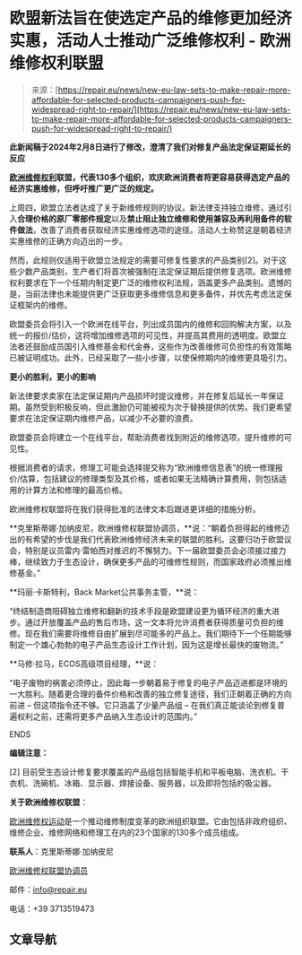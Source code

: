 <!--yml

category: 未分类

date: 2024-05-27 14:34:51

-->

# 欧盟新法旨在使选定产品的维修更加经济实惠，活动人士推动广泛维修权利 - 欧洲维修权利联盟

> 来源：[https://repair.eu/news/new-eu-law-sets-to-make-repair-more-affordable-for-selected-products-campaigners-push-for-widespread-right-to-repair/](https://repair.eu/news/new-eu-law-sets-to-make-repair-more-affordable-for-selected-products-campaigners-push-for-widespread-right-to-repair/)

**此新闻稿于2024年2月8日进行了修改，澄清了我们对修复产品法定保证期延长的反应**

**[欧洲维修权利](https://repair.eu/)联盟，代表130多个组织，欢庆欧洲消费者将更容易获得选定产品的经济实惠维修，但呼吁推广更广泛的规定。**

上周四，欧盟立法者达成了关于新维修规则的协议。新法律支持独立维修，通过引入**合理价格的原厂零部件规定**以及**禁止阻止独立维修和使用兼容及再利用备件的软件做法**，改善了消费者获取经济实惠维修选项的途径。活动人士称赞这是朝着经济实惠维修的正确方向迈出的一步。

然而，此规则仅适用于欧盟立法规定的需要可修复性要求的产品类别[2]。对于这些少数产品类别，生产者们将首次被强制在法定保证期后提供修复选项。欧洲维修权利要求在下一个任期内制定更广泛的维修权利法规，涵盖更多产品类别。遗憾的是，当前法律也未能提供更广泛获取更多维修信息和更多备件，并优先考虑法定保证框架内的维修。

欧盟委员会将引入一个欧洲在线平台，列出成员国内的维修和回购解决方案，以及统一的报价/估价，这将增加维修选项的可见性，并提高其费用的透明度。欧盟立法者还鼓励成员国引入维修基金和代金券，这些作为改善维修可负担性的有效策略已被证明成功。此外，已经采取了一些小步骤，以使保修期内的维修更具吸引力。

**更小的胜利，更小的影响**

新法律要求卖家在法定保证期内产品损坏时提议维修，并在修复后延长一年保证期。虽然受到积极反响，但此激励仍可能被视为次于替换提供的优势。我们更希望要求在法定保证期内维修产品，以减少不必要的浪费。

欧盟委员会将建立一个在线平台，帮助消费者找到附近的维修选项，提升维修的可见性。

根据消费者的请求，修理工可能会选择提交称为“欧洲维修信息表”的统一修理报价/估算，包括建议的修理类型及其价格，或者如果无法精确计算费用，则包括适用的计算方法和修理的最高价格。

欧洲维修权联盟将在我们获得批准的法律文本后跟进更详细的措施分析。

**克里斯蒂娜·加纳皮尼，欧洲维修权联盟协调员，**说：“朝着负担得起的维修迈出的有希望的步伐是我们代表欧洲维修经济未来的联盟的胜利。这要归功于欧盟议会，特别是议员雷内·雷帕西对推迟的不懈努力。下一届欧盟委员会必须接过接力棒，继续致力于生态设计，确保更多产品的可维修性规则，而国家政府必须推出维修基金。”

**玛丽·卡斯特利，Back Market公共事务主管，**说：

“终结制造商阻碍独立维修和翻新的技术手段是欧盟建设更为循环经济的重大进步。通过开放覆盖产品的售后市场，这一文本将允许消费者获得质量可负担的维修。现在我们需要将维修自由扩展到尽可能多的产品上。我们期待下一个任期能够制定一个雄心勃勃的电子产品生态设计工作计划，因为这是增长最快的废物流。”

**马修·拉马，ECOS高级项目经理，**说：

“电子废物的祸害必须停止，因此每一步朝着易于修复的电子产品迈进都是环境的一大胜利。随着更合理的备件价格和改善的独立修复途径，我们正朝着正确的方向前进 – 但这项指令还不够。它只涵盖了少量产品组 – 在我们真正能谈论到修复普遍权利之前，还需将更多产品纳入生态设计的范围内。”

ENDS

**编辑注意：**

[2] 目前受生态设计修复要求覆盖的产品组包括智能手机和平板电脑、洗衣机、干衣机、洗碗机、冰箱、显示器、焊接设备、服务器，以及即将包括的吸尘器。

**关于欧洲维修权联盟**：

[欧洲维修权运动](https://repair.eu/about/?__s=xxxxxxx)是一个推动维修制度变革的欧洲组织联盟。它由包括非政府组织、维修企业、维修网络和修理工在内的23个国家的130多个成员组成。

**联系人**：克里斯蒂娜·加纳皮尼

[欧洲维修权联盟协调员](https://repair.eu/?__s=xxxxxxx)

邮件：info@repair.eu

电话：+39 3713519473

## 文章导航
